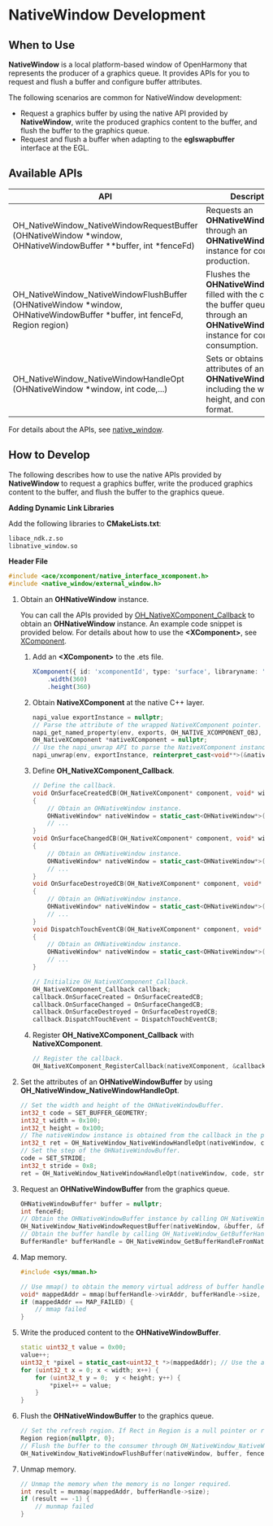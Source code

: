 # NativeWindow Development

## When to Use

**NativeWindow** is a local platform-based window of OpenHarmony that represents the producer of a graphics queue. It provides APIs for you to request and flush a buffer and configure buffer attributes.

The following scenarios are common for NativeWindow development:

* Request a graphics buffer by using the native API provided by **NativeWindow**, write the produced graphics content to the buffer, and flush the buffer to the graphics queue.
* Request and flush a buffer when adapting to the **eglswapbuffer** interface at the EGL.

## Available APIs

| API| Description|
| -------- | -------- |
| OH_NativeWindow_NativeWindowRequestBuffer (OHNativeWindow \*window, OHNativeWindowBuffer \*\*buffer, int \*fenceFd) | Requests an **OHNativeWindowBuffer** through an **OHNativeWindow** instance for content production.|
| OH_NativeWindow_NativeWindowFlushBuffer (OHNativeWindow \*window, OHNativeWindowBuffer \*buffer, int fenceFd, Region region) | Flushes the **OHNativeWindowBuffer** filled with the content to the buffer queue through an **OHNativeWindow** instance for content consumption.|
| OH_NativeWindow_NativeWindowHandleOpt (OHNativeWindow \*window, int code,...) | Sets or obtains the attributes of an **OHNativeWindow**, including the width, height, and content format.|

For details about the APIs, see [native_window](../reference/native-apis/_native_window.md).

## How to Develop

The following describes how to use the native APIs provided by **NativeWindow** to request a graphics buffer, write the produced graphics content to the buffer, and flush the buffer to the graphics queue.

**Adding Dynamic Link Libraries**

Add the following libraries to **CMakeLists.txt**:
```txt
libace_ndk.z.so
libnative_window.so
```

**Header File**
```c++
#include <ace/xcomponent/native_interface_xcomponent.h>
#include <native_window/external_window.h>
```

1. Obtain an **OHNativeWindow** instance. 

    You can call the APIs provided by [OH_NativeXComponent_Callback](../reference/native-apis/_o_h___native_x_component___callback.md) to obtain an **OHNativeWindow** instance. An example code snippet is provided below. For details about how to use the **\<XComponent>**, see [XComponent](../ui/arkts-common-components-xcomponent.md).
    1. Add an **\<XComponent>** to the .ets file.
        ```ts
        XComponent({ id: 'xcomponentId', type: 'surface', libraryname: 'entry'})
            .width(360)
            .height(360)
        ```
    2. Obtain **NativeXComponent** at the native C++ layer.
        ```c++
        napi_value exportInstance = nullptr;
        // Parse the attribute of the wrapped NativeXComponent pointer.
        napi_get_named_property(env, exports, OH_NATIVE_XCOMPONENT_OBJ, &exportInstance);
        OH_NativeXComponent *nativeXComponent = nullptr;
        // Use the napi_unwrap API to parse the NativeXComponent instance pointer.
        napi_unwrap(env, exportInstance, reinterpret_cast<void**>(&nativeXComponent));
        ```
    3. Define **OH_NativeXComponent_Callback**.
        ```c++
        // Define the callback.
        void OnSurfaceCreatedCB(OH_NativeXComponent* component, void* window)
        {
            // Obtain an OHNativeWindow instance.
            OHNativeWindow* nativeWindow = static_cast<OHNativeWindow*>(window);
            // ...
        }
        void OnSurfaceChangedCB(OH_NativeXComponent* component, void* window)
        {
            // Obtain an OHNativeWindow instance.
            OHNativeWindow* nativeWindow = static_cast<OHNativeWindow*>(window);
            // ...
        }
        void OnSurfaceDestroyedCB(OH_NativeXComponent* component, void* window)
        {
            // Obtain an OHNativeWindow instance.
            OHNativeWindow* nativeWindow = static_cast<OHNativeWindow*>(window);
            // ...
        }
        void DispatchTouchEventCB(OH_NativeXComponent* component, void* window)
        {
            // Obtain an OHNativeWindow instance.
            OHNativeWindow* nativeWindow = static_cast<OHNativeWindow*>(window);
            // ...
        }
        ```
        ```c++
        // Initialize OH_NativeXComponent_Callback.
        OH_NativeXComponent_Callback callback;
        callback.OnSurfaceCreated = OnSurfaceCreatedCB;
        callback.OnSurfaceChanged = OnSurfaceChangedCB;
        callback.OnSurfaceDestroyed = OnSurfaceDestroyedCB;
        callback.DispatchTouchEvent = DispatchTouchEventCB;
        ```
   4. Register **OH_NativeXComponent_Callback** with **NativeXComponent**.
        ```c++
        // Register the callback.
        OH_NativeXComponent_RegisterCallback(nativeXComponent, &callback);
        ```

2. Set the attributes of an **OHNativeWindowBuffer** by using **OH_NativeWindow_NativeWindowHandleOpt**.
    ```c++
    // Set the width and height of the OHNativeWindowBuffer.
    int32_t code = SET_BUFFER_GEOMETRY;
    int32_t width = 0x100;
    int32_t height = 0x100;
    // The nativeWindow instance is obtained from the callback in the previous step.
    int32_t ret = OH_NativeWindow_NativeWindowHandleOpt(nativeWindow, code, width, height);
    // Set the step of the OHNativeWindowBuffer.
    code = SET_STRIDE;
    int32_t stride = 0x8;
    ret = OH_NativeWindow_NativeWindowHandleOpt(nativeWindow, code, stride);
    ```

3. Request an **OHNativeWindowBuffer** from the graphics queue.
    ```c++
    OHNativeWindowBuffer* buffer = nullptr;
    int fenceFd;
    // Obtain the OHNativeWindowBuffer instance by calling OH_NativeWindow_NativeWindowRequestBuffer.
    OH_NativeWindow_NativeWindowRequestBuffer(nativeWindow, &buffer, &fenceFd);
    // Obtain the buffer handle by calling OH_NativeWindow_GetBufferHandleFromNative.
    BufferHandle* bufferHandle = OH_NativeWindow_GetBufferHandleFromNative(buffer);
    ```

4. Map memory.
    ```c++
    #include <sys/mman.h>

    // Use mmap() to obtain the memory virtual address of buffer handle.
    void* mappedAddr = mmap(bufferHandle->virAddr, bufferHandle->size, PROT_READ | PROT_WRITE, MAP_SHARED, bufferHandle->fd, 0);
    if (mappedAddr == MAP_FAILED) {
        // mmap failed
    }
    ```

5. Write the produced content to the **OHNativeWindowBuffer**.
    ```c++
    static uint32_t value = 0x00;
    value++;
    uint32_t *pixel = static_cast<uint32_t *>(mappedAddr); // Use the address obtained by mmap() to access the memory.
    for (uint32_t x = 0; x < width; x++) {
        for (uint32_t y = 0;  y < height; y++) {
            *pixel++ = value;
        }
    }
    ```

5. Flush the **OHNativeWindowBuffer** to the graphics queue.
    ```c++
    // Set the refresh region. If Rect in Region is a null pointer or rectNumber is 0, all contents in the OHNativeWindowBuffer are changed.
    Region region{nullptr, 0};
    // Flush the buffer to the consumer through OH_NativeWindow_NativeWindowFlushBuffer, for example, by displaying it on the screen.
    OH_NativeWindow_NativeWindowFlushBuffer(nativeWindow, buffer, fenceFd, region);
    ```
6. Unmap memory.
    ```c++
    // Unmap the memory when the memory is no longer required.
    int result = munmap(mappedAddr, bufferHandle->size);
    if (result == -1) {
        // munmap failed
    }
    ```
